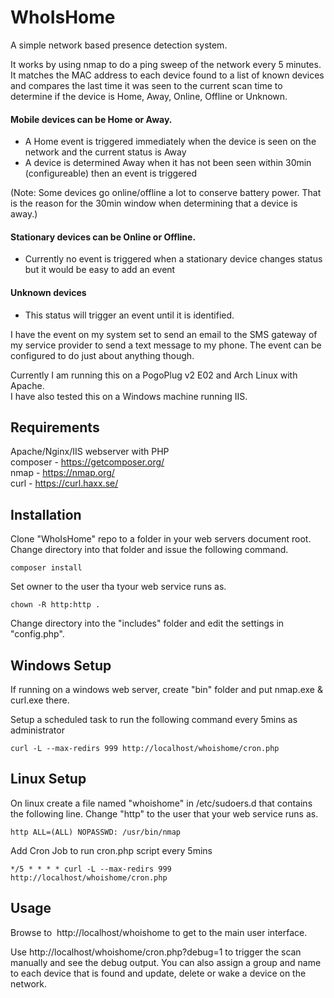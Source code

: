 # WhoIsHome
A simple network based presence detection system.  

It works by using nmap to do a ping sweep of the network every 5 minutes.  It matches the MAC address to each device found to a list of known devices and compares the last time it was seen to the current scan time to determine if the device is Home, Away, Online, Offline or Unknown.  

#### Mobile devices can be Home or Away.
- A Home event is triggered immediately when the device is seen on the network and the current status is Away
- A device is determined Away when it has not been seen within 30min (configureable) then an event is triggered

(Note: Some devices go online/offline a lot to conserve battery power. That is the reason for the 30min window when determining that a device is away.)

#### Stationary devices can be Online or Offline.
- Currently no event is triggered when a stationary device changes status but it would be easy to add an event

#### Unknown devices 
- This status will trigger an event until it is identified.

I have the event on my system set to send an email to the SMS gateway of my service provider to send a text message to my phone.  The event can be configured to do just about anything though.

Currently I am running this on a PogoPlug v2 E02 and Arch Linux with Apache.<br>
I have also tested this on a Windows machine running IIS.

## Requirements

Apache/Nginx/IIS webserver with PHP<br>
composer  - https://getcomposer.org/<br>
nmap      - https://nmap.org/<br>
curl      - https://curl.haxx.se/

## Installation

Clone "WhoIsHome" repo to a folder in your web servers document root.
Change directory into that folder and issue the following command.

```
composer install
```

Set owner to the user tha tyour web service runs as.
```
chown -R http:http .
```

Change directory into the "includes" folder and edit the settings in "config.php".


## Windows Setup
If running on a windows web server, create "bin" folder and put nmap.exe & curl.exe there.

Setup a scheduled task to run the following command every 5mins as administrator

```
curl -L --max-redirs 999 http://localhost/whoishome/cron.php
```

## Linux Setup

On linux create a file named "whoishome" in /etc/sudoers.d that contains the following line.
Change "http" to the user that your web service runs as.

```
http ALL=(ALL) NOPASSWD: /usr/bin/nmap
```

Add Cron Job to run cron.php script every 5mins

```
*/5 * * * * curl -L --max-redirs 999 http://localhost/whoishome/cron.php
```


## Usage

Browse to  http://localhost/whoishome to get to the main user interface.

Use http://localhost/whoishome/cron.php?debug=1 to trigger the scan manually and see the debug output.
You can also assign a group and name to each device that is found and update, delete or wake a device on the network.
